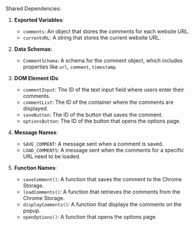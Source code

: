Shared Dependencies:

1. **Exported Variables**: 
   - `comments`: An object that stores the comments for each website URL.
   - `currentURL`: A string that stores the current website URL.

2. **Data Schemas**: 
   - `CommentSchema`: A schema for the comment object, which includes properties like `url`, `comment`, `timestamp`.

3. **DOM Element IDs**: 
   - `commentInput`: The ID of the text input field where users enter their comments.
   - `commentList`: The ID of the container where the comments are displayed.
   - `saveButton`: The ID of the button that saves the comment.
   - `optionsButton`: The ID of the button that opens the options page.

4. **Message Names**: 
   - `SAVE_COMMENT`: A message sent when a comment is saved.
   - `LOAD_COMMENTS`: A message sent when the comments for a specific URL need to be loaded.

5. **Function Names**: 
   - `saveComment()`: A function that saves the comment to the Chrome Storage.
   - `loadComments()`: A function that retrieves the comments from the Chrome Storage.
   - `displayComments()`: A function that displays the comments on the popup.
   - `openOptions()`: A function that opens the options page.